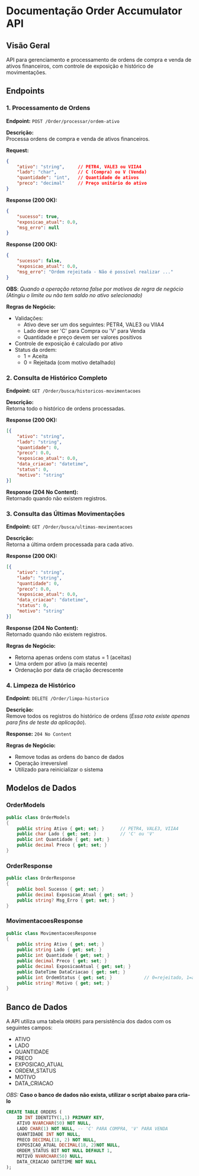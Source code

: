 # Documentação Order Accumulator API

## Visão Geral
API para gerenciamento e processamento de ordens de compra e venda de ativos financeiros, com controle de exposição e histórico de movimentações.

## Endpoints

### 1. Processamento de Ordens
**Endpoint:** `POST /Order/processar/ordem-ativo`

**Descrição:**  
Processa ordens de compra e venda de ativos financeiros.

**Request:**
```json
{   
    "ativo": "string",     // PETR4, VALE3 ou VIIA4 
    "lado": "char",        // C (Compra) ou V (Venda) 
    "quantidade": "int",   // Quantidade de ativos 
    "preco": "decimal"     // Preço unitário do ativo 
}
```

**Response (200 OK):**
```json
{ 
    "sucesso": true, 
    "exposicao_atual": 0.0, 
    "msg_erro": null 
}
```

**Response (200 OK):**
```json
{ 
    "sucesso": false, 
    "exposicao_atual": 0.0, 
    "msg_erro": "Ordem rejeitada - Não é possível realizar ..." 
}
```
**OBS**: *Quando a operação retorna false por motivos de regra de negócio (Atingiu o limite ou não tem saldo no ativo selecionado)*

**Regras de Negócio:**
- Validações:
  - Ativo deve ser um dos seguintes: PETR4, VALE3 ou VIIA4
  - Lado deve ser 'C' para Compra ou 'V' para Venda
  - Quantidade e preço devem ser valores positivos
- Controle de exposição é calculado por ativo
- Status da ordem:
  - 1 = Aceita
  - 0 = Rejeitada (com motivo detalhado)

### 2. Consulta de Histórico Completo
**Endpoint:** `GET /Order/busca/historicos-movimentacoes`

**Descrição:**  
Retorna todo o histórico de ordens processadas.

**Response (200 OK):**
```json
[{ 
    "ativo": "string", 
    "lado": "string", 
    "quantidade": 0, 
    "preco": 0.0, 
    "exposicao_atual": 0.0, 
    "data_criacao": "datetime", 
    "status": 0, 
    "motivo": "string" 
}]
```

**Response (204 No Content):**  
Retornado quando não existem registros.

### 3. Consulta das Últimas Movimentações
**Endpoint:** `GET /Order/busca/ultimas-movimentacoes`

**Descrição:**  
Retorna a última ordem processada para cada ativo.

**Response (200 OK):**
```json
[{ 
    "ativo": "string", 
    "lado": "string", 
    "quantidade": 0, 
    "preco": 0.0, 
    "exposicao_atual": 0.0, 
    "data_criacao": "datetime", 
    "status": 0, 
    "motivo": "string" 
}]
```

**Response (204 No Content):**  
Retornado quando não existem registros.

**Regras de Negócio:**
- Retorna apenas ordens com status = 1 (aceitas)
- Uma ordem por ativo (a mais recente)
- Ordenação por data de criação decrescente

### 4. Limpeza de Histórico
**Endpoint:** `DELETE /Order/limpa-historico`

**Descrição:**  
Remove todos os registros do histórico de ordens (*Essa rota existe apenas para fins de teste da aplicação*).

**Response:** `204 No Content`

**Regras de Negócio:**
- Remove todas as ordens do banco de dados
- Operação irreversível
- Utilizado para reinicializar o sistema

## Modelos de Dados

### OrderModels
```csharp
public class OrderModels 
{ 
    public string Ativo { get; set; }      // PETR4, VALE3, VIIA4 
    public char Lado { get; set; }         // 'C' ou 'V' 
    public int Quantidade { get; set; } 
    public decimal Preco { get; set; } 
}
```
### OrderResponse
```csharp
public class OrderResponse
{
    public bool Sucesso { get; set; }
    public decimal Exposicao_Atual { get; set; }
    public string? Msg_Erro { get; set; }
}
```

### MovimentacoesResponse
```csharp
public class MovimentacoesResponse
{ 
    public string Ativo { get; set; } 
    public string Lado { get; set; } 
    public int Quantidade { get; set; } 
    public decimal Preco { get; set; } 
    public decimal ExposicaoAtual { get; set; } 
    public DateTime DataCriacao { get; set; } 
    public int OrdemStatus { get; set; }            // 0=rejeitado, 1=aceito 
    public string? Motivo { get; set; } 
}
```

## Banco de Dados
A API utiliza uma tabela `ORDERS` para persistência dos dados com os seguintes campos:
- ATIVO
- LADO
- QUANTIDADE
- PRECO
- EXPOSICAO_ATUAL
- ORDEM_STATUS
- MOTIVO
- DATA_CRIACAO

*OBS:* **Caso o banco de dados não exista, utilizar o script abaixo para cria-lo**

```sql
CREATE TABLE ORDERS (
    ID INT IDENTITY(1,1) PRIMARY KEY,
    ATIVO NVARCHAR(50) NOT NULL,
    LADO CHAR(1) NOT NULL, -- 'C' PARA COMPRA, 'V' PARA VENDA
    QUANTIDADE INT NOT NULL,
    PRECO DECIMAL(18, 2) NOT NULL,
    EXPOSICAO_ATUAL DECIMAL(18, 2)NOT NULL,
    ORDEM_STATUS BIT NOT NULL DEFAULT 1,
    MOTIVO NVARCHAR(50) NULL,
    DATA_CRIACAO DATETIME NOT NULL
);
```